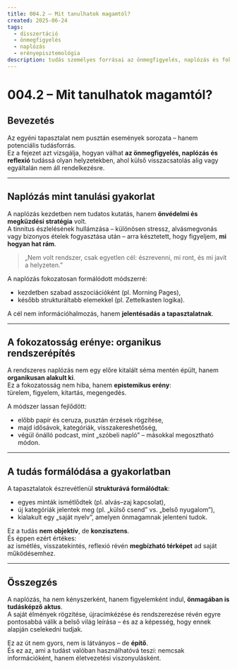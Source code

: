 ```yaml
---
title: 004.2 – Mit tanulhatok magamtól?
created: 2025-06-24
tags:
  - disszertáció
  - önmegfigyelés
  - naplózás
  - erényepisztemológia
description: tudás személyes forrásai az önmegfigyelés, naplózás és fokozatos reflexió mint tudásképző aktus.
---
```


# 004.2 – Mit tanulhatok magamtól?

## Bevezetés

Az egyéni tapasztalat nem pusztán események sorozata – hanem potenciális tudásforrás.  
Ez a fejezet azt vizsgálja, hogyan válhat **az önmegfigyelés, naplózás és reflexió** tudássá olyan helyzetekben, ahol külső visszacsatolás alig vagy egyáltalán nem áll rendelkezésre.

---

## Naplózás mint tanulási gyakorlat

A naplózás kezdetben nem tudatos kutatás, hanem **önvédelmi és megküzdési stratégia** volt.  
A tinnitus észlelésének hullámzása – különösen stressz, alvásmegvonás vagy bizonyos ételek fogyasztása után – arra késztetett, hogy figyeljem, **mi hogyan hat rám**.

> „Nem volt rendszer, csak egyetlen cél: észrevenni, mi ront, és mi javít a helyzeten.”

A naplózás fokozatosan formálódott módszerré:
- kezdetben szabad asszociációként (pl. Morning Pages),
- később strukturáltabb elemekkel (pl. Zettelkasten logika).

A cél nem információhalmozás, hanem **jelentésadás a tapasztalatnak**.

---

## A fokozatosság erénye: organikus rendszerépítés

A rendszeres naplózás nem egy előre kitalált séma mentén épült, hanem **organikusan alakult ki**.  
Ez a fokozatosság nem hiba, hanem **epistemikus erény**:  
türelem, figyelem, kitartás, megengedés.

A módszer lassan fejlődött:
- előbb papír és ceruza, pusztán érzések rögzítése,
- majd idősávok, kategóriák, visszakereshetőség,
- végül önálló podcast, mint „szóbeli napló” – másokkal megosztható módon.

---

## A tudás formálódása a gyakorlatban

A tapasztalatok észrevétlenül **strukturává formálódtak**:
- egyes minták ismétlődtek (pl. alvás–zaj kapcsolat),
- új kategóriák jelentek meg (pl. „külső csend” vs. „belső nyugalom”),
- kialakult egy „saját nyelv”, amelyen önmagamnak jelenteni tudok.

Ez a tudás **nem objektív**, de **konzisztens**.  
És éppen ezért értékes:  
az ismétlés, visszatekintés, reflexió révén **megbízható térképet** ad saját működésemhez.

---

## Összegzés

A naplózás, ha nem kényszerként, hanem figyelemként indul, **önmagában is tudásképző aktus**.  
A saját élmények rögzítése, újracímkézése és rendszerezése révén egyre pontosabbá válik a belső világ leírása – és az a képesség, hogy ennek alapján cselekedni tudjak.

Ez az út nem gyors, nem is látványos – de **építő**.  
És ez az, ami a tudást valóban használhatóvá teszi: nemcsak információként, hanem életvezetési viszonyulásként.
